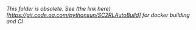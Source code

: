 *This folder is obsolete. See (the link here)[https://git.code.oa.com/pythonsun/SC2RLAutoBuild] for docker building and CI*
